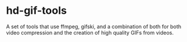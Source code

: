 # hd-gif-tools
A set of tools that use ffmpeg, gifski, and a combination of both for both video compression and the creation of high quality GIFs from videos.
